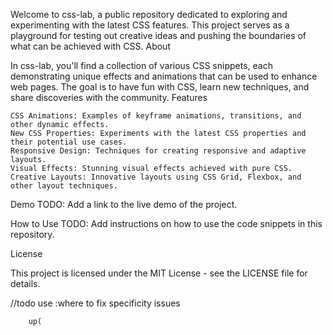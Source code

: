 Welcome to css-lab, a public repository dedicated to exploring and experimenting with the latest CSS features. This project serves as a playground for testing out creative ideas and pushing the boundaries of what can be achieved with CSS.
About

In css-lab, you'll find a collection of various CSS snippets, each demonstrating unique effects and animations that can be used to enhance web pages. The goal is to have fun with CSS, learn new techniques, and share discoveries with the community.
Features

    CSS Animations: Examples of keyframe animations, transitions, and other dynamic effects.
    New CSS Properties: Experiments with the latest CSS properties and their potential use cases.
    Responsive Design: Techniques for creating responsive and adaptive layouts.
    Visual Effects: Stunning visual effects achieved with pure CSS.
    Creative Layouts: Innovative layouts using CSS Grid, Flexbox, and other layout techniques.

Demo
TODO: Add a link to the live demo of the project.

How to Use
TODO: Add instructions on how to use the code snippets in this repository.


License

This project is licensed under the MIT License - see the LICENSE file for details.

//todo
use :where to fix specificity issues

        up(
